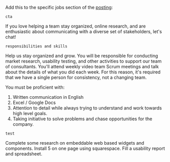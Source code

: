 
Add this to the specific jobs section of the [posting](./POSTING.md):

`cta`

If you love helping a team stay organized, online research, and are enthusiastic about communicating with a diverse set of stakeholders, let's chat!

`responsibilities and skills`

Help us stay organized and grow. You will be responsible for conducting market research, usability testing, and other activities to support our team of consultants. You'll attend weekly video team Scrum meetings and talk about the details of what you did each week. For this reason, it's required that we have a single person for consistency, not a changing team.

You must be proficient with:
1. Written communication in English
2. Excel / Google Docs
3. Attention to detail while always trying to understand and work towards high level goals.
4. Taking initiative to solve problems and chase opportunities for the company.

`test`

Complete some research on embeddable web based widgets and components. Install 5 on one page using squarespace. Fill a usability report and spreadsheet.

